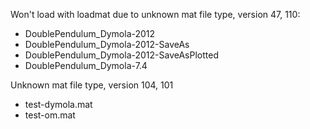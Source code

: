 Won't load with loadmat due to unknown mat file type, version 47, 110:
- DoublePendulum_Dymola-2012
- DoublePendulum_Dymola-2012-SaveAs
- DoublePendulum_Dymola-2012-SaveAsPlotted
- DoublePendulum_Dymola-7.4

Unknown mat file type, version 104, 101
- test-dymola.mat
- test-om.mat


